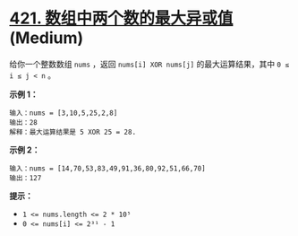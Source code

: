 # [421. 数组中两个数的最大异或值][link] (Medium)

[link]: https://leetcode.cn/problems/maximum-xor-of-two-numbers-in-an-array/

给你一个整数数组 `nums` ，返回 `nums[i] XOR nums[j]` 的最大运算结果，其中 `0 ≤ i ≤ j < n` 。

**示例 1：**

```
输入：nums = [3,10,5,25,2,8]
输出：28
解释：最大运算结果是 5 XOR 25 = 28.
```

**示例 2：**

```
输入：nums = [14,70,53,83,49,91,36,80,92,51,66,70]
输出：127

```

**提示：**

- `1 <= nums.length <= 2 * 10⁵`
- `0 <= nums[i] <= 2³¹ - 1`
